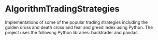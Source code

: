 # AlgorithmTradingStrategies
Implementations of some of the popular trading strategies including the golden cross and death cross and fear and greed index using Python. The project uses the following Python libraries: backtrader and pandas. 
